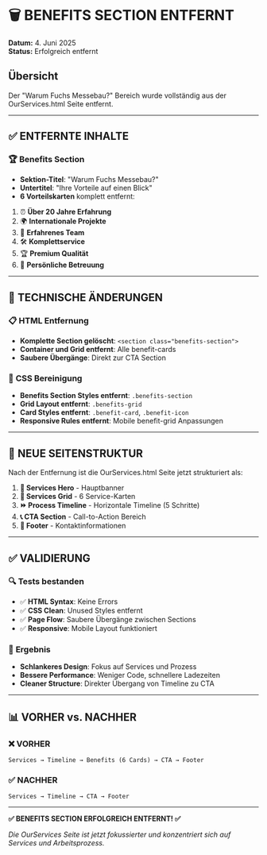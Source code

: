 # 🗑️ BENEFITS SECTION ENTFERNT

**Datum:** 4. Juni 2025  
**Status:** Erfolgreich entfernt

## Übersicht

Der "Warum Fuchs Messebau?" Bereich wurde vollständig aus der OurServices.html Seite entfernt.

---

## ✅ **ENTFERNTE INHALTE**

### 🏆 **Benefits Section**

- **Sektion-Titel**: "Warum Fuchs Messebau?"
- **Untertitel**: "Ihre Vorteile auf einen Blick"
- **6 Vorteilskarten** komplett entfernt:

1. ⏰ **Über 20 Jahre Erfahrung**
2. 🌍 **Internationale Projekte**
3. 👥 **Erfahrenes Team**
4. 🛠️ **Komplettservice**
5. 🏆 **Premium Qualität**
6. 🤝 **Persönliche Betreuung**

---

## 🔧 **TECHNISCHE ÄNDERUNGEN**

### 📋 **HTML Entfernung**

- **Komplette Section gelöscht**: `<section class="benefits-section">`
- **Container und Grid entfernt**: Alle benefit-cards
- **Saubere Übergänge**: Direkt zur CTA Section

### 🎨 **CSS Bereinigung**

- **Benefits Section Styles entfernt**: `.benefits-section`
- **Grid Layout entfernt**: `.benefits-grid`
- **Card Styles entfernt**: `.benefit-card`, `.benefit-icon`
- **Responsive Rules entfernt**: Mobile benefit-grid Anpassungen

---

## 📱 **NEUE SEITENSTRUKTUR**

Nach der Entfernung ist die OurServices.html Seite jetzt strukturiert als:

1. **🎯 Services Hero** - Hauptbanner
2. **🔧 Services Grid** - 6 Service-Karten
3. **⏩ Process Timeline** - Horizontale Timeline (5 Schritte)
4. **📞 CTA Section** - Call-to-Action Bereich
5. **📧 Footer** - Kontaktinformationen

---

## ✅ **VALIDIERUNG**

### 🔍 **Tests bestanden**

- ✅ **HTML Syntax**: Keine Errors
- ✅ **CSS Clean**: Unused Styles entfernt
- ✅ **Page Flow**: Saubere Übergänge zwischen Sections
- ✅ **Responsive**: Mobile Layout funktioniert

### 🎯 **Ergebnis**

- **Schlankeres Design**: Fokus auf Services und Prozess
- **Bessere Performance**: Weniger Code, schnellere Ladezeiten
- **Cleaner Structure**: Direkter Übergang von Timeline zu CTA

---

## 📊 **VORHER vs. NACHHER**

### ❌ **VORHER**

```
Services → Timeline → Benefits (6 Cards) → CTA → Footer
```

### ✅ **NACHHER**

```
Services → Timeline → CTA → Footer
```

---

**✅ BENEFITS SECTION ERFOLGREICH ENTFERNT! ✅**

_Die OurServices Seite ist jetzt fokussierter und konzentriert sich auf Services und Arbeitsprozess._
